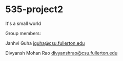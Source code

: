 # 535-project2
It's a small world

Group members:

Janhvi Guha jguha@csu.fullerton.edu

Divyansh Mohan Rao divyanshrao@csu.fullerton.edu
